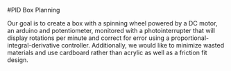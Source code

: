 #PID Box Planning

Our goal is to create a box with a spinning wheel powered by a DC motor, an arduino and potentiometer, monitored with a photointerrupter that will display rotations per minute and correct for error using a proportional-integral-derivative controller. Additionally, we would like to minimize wasted materials and use cardboard rather than acrylic as well as a friction fit design. 
